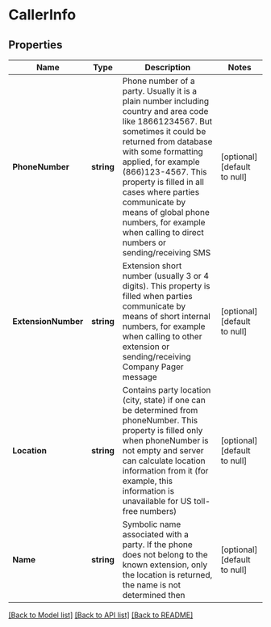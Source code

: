 # CallerInfo

## Properties
Name | Type | Description | Notes
------------ | ------------- | ------------- | -------------
**PhoneNumber** | **string** | Phone number of a party. Usually it is a plain number including country and area code like 18661234567. But sometimes it could be returned from database with some formatting applied, for example (866)123-4567. This property is filled in all cases where parties communicate by means of global phone numbers, for example when calling to direct numbers or sending/receiving SMS | [optional] [default to null]
**ExtensionNumber** | **string** | Extension short number (usually 3 or 4 digits). This property is filled when parties communicate by means of short internal numbers, for example when calling to other extension or sending/receiving Company Pager message | [optional] [default to null]
**Location** | **string** | Contains party location (city, state) if one can be determined from phoneNumber. This property is filled only when phoneNumber is not empty and server can calculate location information from it (for example, this information is unavailable for US toll-free numbers) | [optional] [default to null]
**Name** | **string** | Symbolic name associated with a party. If the phone does not belong to the known extension, only the location is returned, the name is not determined then | [optional] [default to null]

[[Back to Model list]](../README.md#documentation-for-models) [[Back to API list]](../README.md#documentation-for-api-endpoints) [[Back to README]](../README.md)


